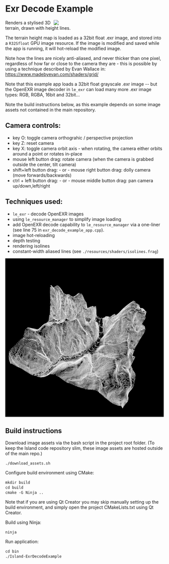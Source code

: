 # Exr Decode Example

<img width="350"
src="https://github.com/tgfrerer/island/assets/423509/0b87e70d-fdbf-435d-9d77-88d31e096f5d"
align="right" />

Renders a stylised 3D terrain, drawn with height lines.  

The terrain height map is loaded as a 32bit float .exr image, and
stored into a `R32Sfloat` GPU image resource. If the image is modified
and saved while the app is running, it will hot-reload the modified
image.

Note how the lines are nicely anti-aliased, and never thicker than one
pixel, regardless of how far or close to the camera they are - this is
possible by using a technique described by Evan Wallace in:
<https://www.madebyevan.com/shaders/grid/>

Note that this example app loads a 32bit float grayscale .exr image --
but the OpenEXR image decoder in `le_exr` can load many more .exr
image types: RGB, RGBA, 16bit and 32bit...

Note the build instructions below, as this example depends on some
image assets not contained in the main repository. 

## Camera controls:

* key O: toggle camera orthograhic / perspective projection
* key Z: reset camera
* key X: toggle camera orbit axis - when rotating, the camera either orbits around a point or rotates in-place
* mouse left button drag: rotate camera (when the camera is grabbed outside the center, tilt camera)
* shift+left button drag: - or - mouse right button drag: dolly camera (move forwards/backwards)
* ctrl + left button drag: - or - mouse middle button drag: pan camera up/down,left/right

## Techniques used: 

* `le_exr` - decode OpenEXR images
* using `le_resource_manager` to simplify image loading
* add OpenEXR decode capability to `le_resource_manager` via
  a one-liner (see line 75 in `exr_decode_example_app.cpp`).
* image hot-reloading
* depth testing
* rendering isolines
* constant-width aliased lines (see
  `./resources/shaders/isolines.frag`)

![screenshot](screenshot.jpeg)

## Build instructions

Download image assets via the bash script in the project root folder.
(To keep the Island code repository slim, these image assets are
hosted outside of the main repo.)

    ./download_assets.sh

Configure build environment using CMake: 

    mkdir build 
    cd build
    cmake -G Ninja ..

Note that if you are using Qt Creator you may skip manually setting up
the build environment, and simply open the project CMakeLists.txt
using Qt Creator.

Build using Ninja:

    ninja

Run application: 

    cd bin
    ./Island-ExrDecodeExample


